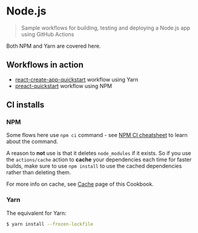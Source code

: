 # Node.js
> Sample workflows for building, testing and deploying a Node.js app using GitHub Actions

Both NPM and Yarn are covered here.


## Workflows in action

- [react-create-app-quickstart](https://github.com/MichaelCurrin/react-create-app-quickstart/blob/master/.github/workflows/main.yml) workflow using Yarn
- [preact-quickstart](https://github.com/MichaelCurrin/preact-quickstart/blob/master/.github/workflows/main.yml) workflow using NPM


## CI installs

### NPM

Some flows here use `npm ci` command - see [NPM CI cheatsheet](https://michaelcurrin.github.io/dev-cheatsheets/cheatsheets/javascript/npm/commands/ci.html) to learn about the command.

A reason to **not** use is that it deletes `node_modules` if it exists. So if you use the `actions/cache` action to **cache** your dependencies each time for faster builds, make sure to use `npm install` to use the cached dependencies rather than deleting them.

For more info on cache, see [Cache](/recipes/ci-cd/github-actions/workflows/cache.md) page of this Cookbook.

### Yarn

The equivalent for Yarn:

```sh
$ yarn install --frozen-lockfile
```
